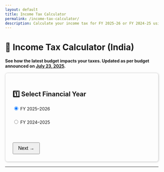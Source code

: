 ```yaml
---
layout: default
title: Income Tax Calculator
permalink: /income-tax-calculator/
description: Calculate your income tax for FY 2025-26 or FY 2024-25 using the latest budget rules as of July 23, 2025.
---
```


<h1>🧾 Income Tax Calculator (India)</h1>
<p><strong>See how the latest budget impacts your taxes. Updated as per budget announced on <u>July 23, 2025</u>.</strong></p>

<div id="flashcards-container">

  <div class="flashcard active" id="card-fy">
    <h2>1️⃣ Select Financial Year</h2>
    <label><input type="radio" name="fy" value="2025" checked> FY 2025–2026</label><br>
    <label><input type="radio" name="fy" value="2024"> FY 2024–2025</label><br><br>
    <button onclick="nextCard('card-age')">Next →</button>
  </div>

  <div class="flashcard" id="card-age">
    <h2>2️⃣ Select Age Group</h2>
    <label><input type="radio" name="age" value="normal" checked> Below 60</label><br>
    <label><input type="radio" name="age" value="senior"> 60 to 80</label><br>
    <label><input type="radio" name="age" value="super"> 80 & above</label><br><br>
    <button onclick="prevCard('card-fy')">← Back</button>
    <button onclick="nextCard('card-income')">Next →</button>
  </div>

  <div class="flashcard" id="card-income">
    <h2>3️⃣ Income Sources (₹)</h2>
    <label>Salary: <input type="number" id="salary" value="0" min="0"></label><br>
    <label>Exempt Allowances: <input type="number" id="exemptAllowances" value="0" min="0"></label><br>
    <label>Interest Income: <input type="number" id="interestIncome" value="0" min="0"></label><br>
    <label>Rental Income: <input type="number" id="rentalIncome" value="0" min="0"></label><br>
    <label>Home Loan Interest (Self-Occupied): <input type="number" id="homeLoanSelf" value="0" min="0"></label><br>
    <label>Home Loan Interest (Let-Out): <input type="number" id="homeLoanLetOut" value="0" min="0"></label><br>
    <label>Income from Digital Assets: <input type="number" id="digitalIncome" value="0" min="0"></label><br>
    <label>Other Income: <input type="number" id="otherIncome" value="0" min="0"></label><br><br>
    <button onclick="prevCard('card-age')">← Back</button>
    <button onclick="nextCard('card-deductions')">Next →</button>
  </div>

  <div class="flashcard" id="card-deductions">
    <h2>4️⃣ Deductions (Max Limits)</h2>
    <label>80C (Investments, max ₹1,50,000): <input type="number" id="ded80C" value="0" min="0" max="150000" oninput="validateMax(this)"></label><br>
    <label>80TTB (Senior Citizen Interest, max ₹50,000): <input type="number" id="ded80TTB" value="0" min="0" max="50000" oninput="validateMax(this)"></label><br>
    <label>80D (Health Insurance, max ₹75,000): <input type="number" id="ded80D" value="0" min="0" max="75000" oninput="validateMax(this)"></label><br>
    <label>80G (Donations, no limit): <input type="number" id="ded80G" value="0" min="0"></label><br>
    <label>80E (Education Loan Interest, no limit): <input type="number" id="ded80E" value="0" min="0"></label><br>
    <label>80EEA (Home Loan Interest, max ₹1,50,000): <input type="number" id="ded80EEA" value="0" min="0" max="150000" oninput="validateMax(this)"></label><br>
    <label>80CCD (NPS Employee, max ₹50,000): <input type="number" id="ded80CCD" value="0" min="0" max="50000" oninput="validateMax(this)"></label><br>
    <label>80CCD(2) (NPS Employer, max ₹1,50,000): <input type="number" id="ded80CCD2" value="0" min="0" max="150000" oninput="validateMax(this)"></label><br><br>
    <button onclick="prevCard('card-income')">← Back</button>
    <button onclick="calculateTax()">💡 Calculate Tax</button>
  </div>

</div>

<hr>

<div id="result" style="display:none;">
  <h2>💼 Tax Summary</h2>
  <div id="summary"></div>
  <h3>📊 Tax Planning Insights</h3>
  <ul id="tips"></ul>
  <button onclick="resetCalculator()">↻ Start Over</button>
</div>

<style>
  #flashcards-container {
    max-width: 600px;
    margin: auto;
  }
  .flashcard {
    display: none;
    padding: 1.5rem;
    border: 1px solid #ddd;
    border-radius: 8px;
    box-shadow: 1px 1px 5px #ccc;
    margin-bottom: 1rem;
  }
  .flashcard.active {
    display: block;
  }
  label {
    display: block;
    margin-bottom: 8px;
  }
  input[type="number"] {
    width: 180px;
    margin-left: 8px;
  }
  button {
    margin-top: 1rem;
    padding: 8px 16px;
    cursor: pointer;
    font-size: 1rem;
  }
  #result {
    max-width: 600px;
    margin: auto;
    padding: 1rem;
    border: 1px solid #007acc;
    border-radius: 8px;
    background: #f0faff;
  }
  #tips li {
    margin-bottom: 0.5rem;
  }
</style>

<script>
function nextCard(nextId) {
  const current = document.querySelector('.flashcard.active');
  current.classList.remove('active');
  document.getElementById(nextId).classList.add('active');
}

function prevCard(prevId) {
  const current = document.querySelector('.flashcard.active');
  current.classList.remove('active');
  document.getElementById(prevId).classList.add('active');
}

function validateMax(input) {
  const max = parseInt(input.max);
  const val = parseInt(input.value);
  if (val > max) {
    input.value = max;
    alert(`Maximum allowed deduction for this field is ₹${max.toLocaleString()}`);
  } else if (val < 0) {
    input.value = 0;
  }
}

function calculateTax() {
  // Fetch inputs
  const fy = document.querySelector('input[name="fy"]:checked').value;
  const age = document.querySelector('input[name="age"]:checked').value;

  const income = Number(document.getElementById('salary').value)
               + Number(document.getElementById('interestIncome').value)
               + Number(document.getElementById('rentalIncome').value)
               + Number(document.getElementById('digitalIncome').value)
               + Number(document.getElementById('otherIncome').value);

  const exempt = Number(document.getElementById('exemptAllowances').value);

  const deductions = Number(document.getElementById('ded80C').value)
                   + Number(document.getElementById('ded80TTB').value)
                   + Number(document.getElementById('ded80D').value)
                   + Number(document.getElementById('ded80G').value)
                   + Number(document.getElementById('ded80E').value)
                   + Number(document.getElementById('ded80EEA').value)
                   + Number(document.getElementById('ded80CCD').value)
                   + Number(document.getElementById('ded80CCD2').value);

  const loanDeduct = Number(document.getElementById('homeLoanSelf').value) + Number(document.getElementById('homeLoanLetOut').value);

  const totalIncome = Math.max(0, income - exempt - loanDeduct);

  const taxableOld = Math.max(0, totalIncome - deductions);
  const taxableNew = Math.max(0, totalIncome - deductions); // For demo, same deduction rules. Can be adjusted.

  // Tax slabs example (simplified):
  // For FY 25-26 and age groups, slabs can differ. We'll use basic slabs here:

  // Old Regime slabs by age (FY 25-26) - simplified example:
  const slabsOld = {
    normal: [
      { upTo: 300000, rate: 0 },
      { upTo: 500000, rate: 0.05 },
      { upTo: 1000000, rate: 0.2 },
      { upTo: Infinity, rate: 0.3 }
    ],
    senior: [
      { upTo: 300000, rate: 0 },
      { upTo: 500000, rate: 0.05 },
      { upTo: 1000000, rate: 0.2 },
      { upTo: Infinity, rate: 0.3 }
    ],
    super: [
      { upTo: 500000, rate: 0 },
      { upTo: 1000000, rate: 0.2 },
      { upTo: Infinity, rate: 0.3 }
    ]
  };

  // New Regime slabs (simplified, same for all ages):
  const slabsNew = [
    { upTo: 300000, rate: 0 },
    { upTo: 600000, rate: 0.05 },
    { upTo: 900000, rate: 0.1 },
    { upTo: 1200000, rate: 0.15 },
    { upTo: 1500000, rate: 0.2 },
    { upTo: 1800000, rate: 0.25 },
    { upTo: Infinity, rate: 0.3 }
  ];

  function calcTax(income, slabs) {
    let tax = 0, lowerLimit = 0;
    for (const slab of slabs) {
      if (income <= lowerLimit) break;
      let taxableAtThisRate = Math.min(income, slab.upTo) - lowerLimit;
      if (taxableAtThisRate > 0) {
        tax += taxableAtThisRate * slab.rate;
      }
      lowerLimit = slab.upTo;
      if (income <= slab.upTo) break;
    }
    return tax;
  }

  const taxOld = calcTax(taxableOld, slabsOld[age]);
  const taxNew = calcTax(taxableNew, slabsNew);

  // Add cess 4%
  const cessOld = taxOld * 0.04;
  const cessNew = taxNew * 0.04;

  // Final tax
  const finalOld = taxOld + cessOld;
  const finalNew = taxNew + cessNew;

  // Show result
  document.getElementById('flashcards-container').style.display = 'none';
  document.getElementById('result').style.display = 'block';

  let summaryHTML = `
    <p><strong>Financial Year:</strong> FY ${fy}</p>
    <p><strong>Age Group:</strong> ${age === 'normal' ? 'Below 60' : age === 'senior' ? '60 to 80' : '80 & above'}</p>
    <p><strong>Total Income (After Exemptions & Home Loan Interest):</strong> ₹${totalIncome.toLocaleString()}</p>
    <p><strong>Total Deductions:</strong> ₹${deductions.toLocaleString()}</p>
    <hr>
    <p><strong>Tax Payable (Old Regime):</strong> ₹${finalOld.toFixed(2)}</p>
    <p><strong>Tax Payable (New Regime):</strong> ₹${finalNew.toFixed(2)}</p>
  `;

  document.getElementById('summary').innerHTML = summaryHTML;

  let tipsHTML = '';

  if (finalOld < finalNew) {
    tipsHTML += `<li>Old regime offers lower tax. Consider continuing with deductions under 80C, 80D, etc.</li>`;
  } else if (finalNew < finalOld) {
    tipsHTML += `<li>New regime offers lower tax. Consider the simplified tax slabs with fewer deductions.</li>`;
  } else {
    tipsHTML += `<li>Both regimes result in similar tax. Choose the regime based on your comfort with filing and deductions.</li>`;
  }

  tipsHTML += `<li>Maximize your 80C investments (up to ₹1,50,000) for better tax savings.</li>`;
  tipsHTML += `<li>Claim health insurance deduction under 80D (up to ₹75,000 if applicable).</li>`;
  tipsHTML += `<li>Review home loan interest benefits carefully under different sections.</li>`;

  document.getElementById('tips').innerHTML = tipsHTML;
}

function resetCalculator() {
  document.getElementById('result').style.display = 'none';
  document.getElementById('flashcards-container').style.display = 'block';

  // Reset all inputs and go to first card
  document.querySelectorAll('input[type=number]').forEach(input => input.value = 0);
  document.querySelector('input[name="fy"][value="2025"]').checked = true;
  document.querySelector('input[name="age"][value="normal"]').checked = true;

  const cards = document.querySelectorAll('.flashcard');
  cards.forEach(card => card.classList.remove('active'));
  document.getElementById('card-fy').classList.add('active');
}
</script>
